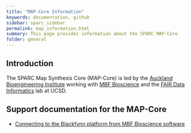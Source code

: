 ```yaml
---
title: "MAP-Core Information"
keywords: documentation, github
sidebar: sparc_sidebar
permalink: map_information.html
summary: This page provides information about the SPARC MAP-Core
folder: general
---
```


## Introduction
The SPARC Map Synthesis Core (MAP-Core) is led by the [Auckland Bioengineering Institute](https://www.auckland.ac.nz/en/abi.html) working with [MBF Bioscience](https://www.mbfbioscience.com/) and the [FAIR Data Informatics](https://www.fdilab.org/) lab at UCSD. 

## Support documentation for the MAP-Core

* [Connecting to the Blackfynn platform from MBF Bioscience software](MBF-BlackfynnConnection.html)
